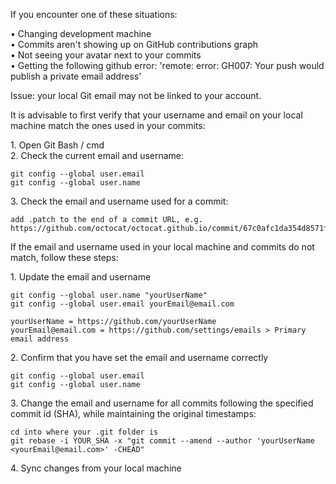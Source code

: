 If you encounter one of these situations:

 &#8226; Changing development machine <br>
 &#8226; Commits aren't showing up on GitHub contributions graph <br>
 &#8226; Not seeing your avatar next to your commits <br>
 &#8226; Getting the following github error: 'remote: error: GH007: Your push would publish a private email address' <br>

Issue: your local Git email may not be linked to your account.

It is advisable to first verify that your username and email on your local machine match the ones used in your commits:

 &#49;. Open Git Bash / cmd <br>
 &#50;. Check the current email and username: <br>
```
git config --global user.email
git config --global user.name
```
 &#51;. Check the email and username used for a commit:<br>
 ```
 add .patch to the end of a commit URL, e.g. 
 https://github.com/octocat/octocat.github.io/commit/67c0afc1da354d8571f51b6f0af8f2794117fd10.patch
 ```
If the email and username used in your local machine and commits do not match, follow these steps:

 &#49;. Update the email and username<br>
 ```
git config --global user.name "yourUserName"
git config --global user.email yourEmail@email.com
```
`yourUserName = https://github.com/yourUserName` <br>
`yourEmail@email.com = https://github.com/settings/emails > Primary email address` <br>

 &#50;. Confirm that you have set the email and username correctly<br>
 ```
git config --global user.email
git config --global user.name
```
 &#51;. Change the email and username for all commits following the specified commit id (SHA), while maintaining the original timestamps:<br>
```
cd into where your .git folder is
git rebase -i YOUR_SHA -x "git commit --amend --author 'yourUserName <yourEmail@email.com>' -CHEAD"
```

 &#52;. Sync changes from your local machine
